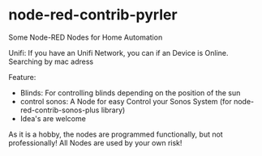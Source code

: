 # node-red-contrib-pyrler
Some Node-RED Nodes for Home Automation

Unifi:
If you have an Unifi Network, you can if an Device is Online. Searching by mac adress

Feature:
- Blinds: For controlling blinds depending on the position of the sun
- control sonos: A Node for easy Control your Sonos System (for node-red-contrib-sonos-plus library)
- Idea's are welcome

As it is a hobby, the nodes are programmed functionally, but not professionally!
All Nodes are used by your own risk!
